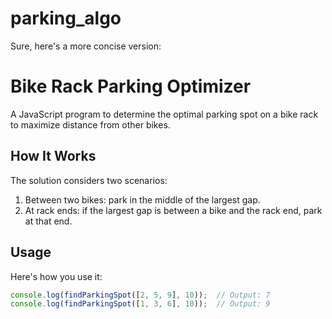 # parking_algo

Sure, here's a more concise version:

# Bike Rack Parking Optimizer

A JavaScript program to determine the optimal parking spot on a bike rack to maximize distance from other bikes.

## How It Works

The solution considers two scenarios:

1. Between two bikes: park in the middle of the largest gap.
2. At rack ends: if the largest gap is between a bike and the rack end, park at that end.

## Usage

Here's how you use it:

```javascript
console.log(findParkingSpot([2, 5, 9], 10));  // Output: 7
console.log(findParkingSpot([1, 3, 6], 10));  // Output: 9
```
